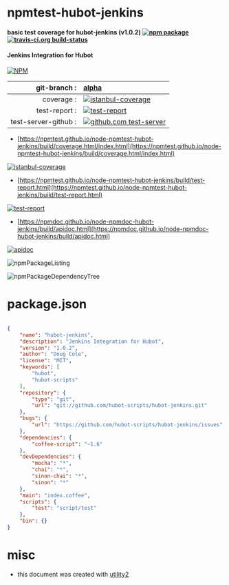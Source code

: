 # npmtest-hubot-jenkins

#### basic test coverage for  hubot-jenkins (v1.0.2)  [![npm package](https://img.shields.io/npm/v/npmtest-hubot-jenkins.svg?style=flat-square)](https://www.npmjs.org/package/npmtest-hubot-jenkins) [![travis-ci.org build-status](https://api.travis-ci.org/npmtest/node-npmtest-hubot-jenkins.svg)](https://travis-ci.org/npmtest/node-npmtest-hubot-jenkins)

#### Jenkins Integration for Hubot

[![NPM](https://nodei.co/npm/hubot-jenkins.png?downloads=true&downloadRank=true&stars=true)](https://www.npmjs.com/package/hubot-jenkins)

| git-branch : | [alpha](https://github.com/npmtest/node-npmtest-hubot-jenkins/tree/alpha)|
|--:|:--|
| coverage : | [![istanbul-coverage](https://npmtest.github.io/node-npmtest-hubot-jenkins/build/coverage.badge.svg)](https://npmtest.github.io/node-npmtest-hubot-jenkins/build/coverage.html/index.html)|
| test-report : | [![test-report](https://npmtest.github.io/node-npmtest-hubot-jenkins/build/test-report.badge.svg)](https://npmtest.github.io/node-npmtest-hubot-jenkins/build/test-report.html)|
| test-server-github : | [![github.com test-server](https://npmtest.github.io/node-npmtest-hubot-jenkins/GitHub-Mark-32px.png)](https://npmtest.github.io/node-npmtest-hubot-jenkins/build/app/index.html) | | build-artifacts : | [![build-artifacts](https://npmtest.github.io/node-npmtest-hubot-jenkins/glyphicons_144_folder_open.png)](https://github.com/npmtest/node-npmtest-hubot-jenkins/tree/gh-pages/build)|

- [https://npmtest.github.io/node-npmtest-hubot-jenkins/build/coverage.html/index.html](https://npmtest.github.io/node-npmtest-hubot-jenkins/build/coverage.html/index.html)

[![istanbul-coverage](https://npmtest.github.io/node-npmtest-hubot-jenkins/build/screenCapture.buildCi.browser.%252Ftmp%252Fbuild%252Fcoverage.lib.html.png)](https://npmtest.github.io/node-npmtest-hubot-jenkins/build/coverage.html/index.html)

- [https://npmtest.github.io/node-npmtest-hubot-jenkins/build/test-report.html](https://npmtest.github.io/node-npmtest-hubot-jenkins/build/test-report.html)

[![test-report](https://npmtest.github.io/node-npmtest-hubot-jenkins/build/screenCapture.buildCi.browser.%252Ftmp%252Fbuild%252Ftest-report.html.png)](https://npmtest.github.io/node-npmtest-hubot-jenkins/build/test-report.html)

- [https://npmdoc.github.io/node-npmdoc-hubot-jenkins/build/apidoc.html](https://npmdoc.github.io/node-npmdoc-hubot-jenkins/build/apidoc.html)

[![apidoc](https://npmdoc.github.io/node-npmdoc-hubot-jenkins/build/screenCapture.buildCi.browser.%252Ftmp%252Fbuild%252Fapidoc.html.png)](https://npmdoc.github.io/node-npmdoc-hubot-jenkins/build/apidoc.html)

![npmPackageListing](https://npmtest.github.io/node-npmtest-hubot-jenkins/build/screenCapture.npmPackageListing.svg)

![npmPackageDependencyTree](https://npmtest.github.io/node-npmtest-hubot-jenkins/build/screenCapture.npmPackageDependencyTree.svg)



# package.json

```json

{
    "name": "hubot-jenkins",
    "description": "Jenkins Integration for Hubot",
    "version": "1.0.2",
    "author": "Doug Cole",
    "license": "MIT",
    "keywords": [
        "hubot",
        "hubot-scripts"
    ],
    "repository": {
        "type": "git",
        "url": "git://github.com/hubot-scripts/hubot-jenkins.git"
    },
    "bugs": {
        "url": "https://github.com/hubot-scripts/hubot-jenkins/issues"
    },
    "dependencies": {
        "coffee-script": "~1.6"
    },
    "devDependencies": {
        "mocha": "*",
        "chai": "*",
        "sinon-chai": "*",
        "sinon": "*"
    },
    "main": "index.coffee",
    "scripts": {
        "test": "script/test"
    },
    "bin": {}
}
```



# misc
- this document was created with [utility2](https://github.com/kaizhu256/node-utility2)
